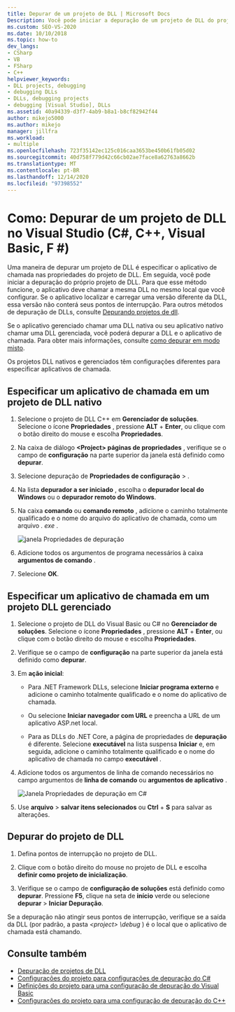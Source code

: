 ```yaml
---
title: Depurar de um projeto de DLL | Microsoft Docs
Description: Você pode iniciar a depuração de um projeto de DLL do projeto em si, especificando o aplicativo de chamada nas propriedades do projeto. Consulte este artigo para obter detalhes.
ms.custom: SEO-VS-2020
ms.date: 10/10/2018
ms.topic: how-to
dev_langs:
- CSharp
- VB
- FSharp
- C++
helpviewer_keywords:
- DLL projects, debugging
- debugging DLLs
- DLLs, debugging projects
- debugging [Visual Studio], DLLs
ms.assetid: 40a94339-d3f7-4ab9-b8a1-b8cf82942f44
author: mikejo5000
ms.author: mikejo
manager: jillfra
ms.workload:
- multiple
ms.openlocfilehash: 723f35142ec125c016caa3653be450b61fb05d02
ms.sourcegitcommit: 40d758f779d42c66cb02ae7face8a62763a8662b
ms.translationtype: MT
ms.contentlocale: pt-BR
ms.lasthandoff: 12/14/2020
ms.locfileid: "97398552"
---
```

# <a name="how-to-debug-from-a-dll-project-in-visual-studio-c-c-visual-basic-f"></a>Como: Depurar de um projeto de DLL no Visual Studio (C#, C++, Visual Basic, F #)

Uma maneira de depurar um projeto de DLL é especificar o aplicativo de chamada nas propriedades do projeto de DLL. Em seguida, você pode iniciar a depuração do próprio projeto de DLL. Para que esse método funcione, o aplicativo deve chamar a mesma DLL no mesmo local que você configurar. Se o aplicativo localizar e carregar uma versão diferente da DLL, essa versão não conterá seus pontos de interrupção. Para outros métodos de depuração de DLLs, consulte [Depurando projetos de dll](../debugger/debugging-dll-projects.md).

Se o aplicativo gerenciado chamar uma DLL nativa ou seu aplicativo nativo chamar uma DLL gerenciada, você poderá depurar a DLL e o aplicativo de chamada. Para obter mais informações, consulte [como depurar em modo misto](../debugger/how-to-debug-in-mixed-mode.md).

Os projetos DLL nativos e gerenciados têm configurações diferentes para especificar aplicativos de chamada.

## <a name="specify-a-calling-app-in-a-native-dll-project"></a>Especificar um aplicativo de chamada em um projeto de DLL nativo

1. Selecione o projeto de DLL C++ em **Gerenciador de soluções**. Selecione o ícone **Propriedades** , pressione **ALT** + **Enter**, ou clique com o botão direito do mouse e escolha **Propriedades**.

1. Na caixa de diálogo **\<Project> páginas de propriedades** , verifique se o campo de **configuração** na parte superior da janela está definido como **depurar**.

1. Selecione depuração de **Propriedades de configuração**  >  .

1. Na lista **depurador a ser iniciado** , escolha o **depurador local do Windows** ou o **depurador remoto do Windows**.

1. Na caixa **comando** ou **comando remoto** , adicione o caminho totalmente qualificado e o nome do arquivo do aplicativo de chamada, como um arquivo *. exe* .

   ![janela Propriedades de depuração](../debugger/media/dbg-debugging-properties-dll.png "janela Propriedades de depuração")

1. Adicione todos os argumentos de programa necessários à caixa **argumentos de comando** .

1. Selecione **OK**.

## <a name="specify-a-calling-app-in-a-managed-dll-project"></a>Especificar um aplicativo de chamada em um projeto DLL gerenciado

1. Selecione o projeto de DLL do Visual Basic ou C# no **Gerenciador de soluções**. Selecione o ícone **Propriedades** , pressione **ALT** + **Enter**, ou clique com o botão direito do mouse e escolha **Propriedades**.

1. Verifique se o campo de **configuração** na parte superior da janela está definido como **depurar**.

1. Em **ação inicial**:

   - Para .NET Framework DLLs, selecione **Iniciar programa externo** e adicione o caminho totalmente qualificado e o nome do aplicativo de chamada.

   - Ou selecione **Iniciar navegador com URL** e preencha a URL de um aplicativo ASP.net local.

   - Para as DLLs do .NET Core, a página de propriedades de **depuração** é diferente. Selecione **executável** na lista suspensa **Iniciar** e, em seguida, adicione o caminho totalmente qualificado e o nome do aplicativo de chamada no campo **executável** .

1. Adicione todos os argumentos de linha de comando necessários no campo argumentos de **linha de comando** ou **argumentos de aplicativo** .

   ![Janela Propriedades de depuração em C#](../debugger/media/dbg-debugging-properties-dll-csharp.png "Janela Propriedades de depuração em C#")

1. Use **arquivo**  >  **salvar itens selecionados** ou **Ctrl** + **S** para salvar as alterações.

## <a name="debug-from-the-dll-project"></a>Depurar do projeto de DLL

1. Defina pontos de interrupção no projeto de DLL.

1. Clique com o botão direito do mouse no projeto de DLL e escolha **definir como projeto de inicialização**.

1. Verifique se o campo de **configuração de soluções** está definido como **depurar**. Pressione **F5**, clique na seta de **início** verde ou selecione **depurar**  >  **Iniciar Depuração**.

Se a depuração não atingir seus pontos de interrupção, verifique se a saída da DLL (por padrão, a pasta *\<project> \debug* ) é o local que o aplicativo de chamada está chamando.

## <a name="see-also"></a>Consulte também
- [Depuração de projetos de DLL](../debugger/debugging-dll-projects.md)
- [Configurações do projeto para configurações de depuração do C#](../debugger/project-settings-for-csharp-debug-configurations.md)
- [Definições do projeto para uma configuração de depuração do Visual Basic](../debugger/project-settings-for-a-visual-basic-debug-configuration.md)
- [Configurações do projeto para uma configuração de depuração do C++](../debugger/project-settings-for-a-cpp-debug-configuration.md)